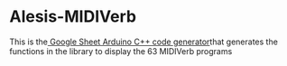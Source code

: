 # Alesis-MIDIVerb

<p>This is the<a href="https://docs.google.com/spreadsheets/d/1yQemGv53Av7L-OJZtf2nkcku0w0WbReV2ulC2aUQBb0/edit?usp=sharing" title="Goggle Sheet MIDIVerb Arduino Code Generator">
Google Sheet Arduino C++ code generator</a>that generates the functions in the library to display the 63 MIDIVerb programs</p>
